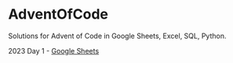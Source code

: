 # AdventOfCode
Solutions for Advent of Code in Google Sheets, Excel, SQL, Python.

2023
Day 1 - <a href="https://docs.google.com/spreadsheets/d/e/2PACX-1vSQg563_YLPEhRcvND0YGKN05zbcqEY7o5vNQxd7T3BnGdkfTfGdA0c_uA8_-Hb9-VI6u-4hlah7HZu/pub?gid=0&single=true&output=csv">Google Sheets</a>
